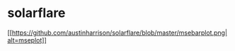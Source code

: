 # solarflare
[[https://github.com/austinharrison/solarflare/blob/master/msebarplot.png|alt=mseplot]]
